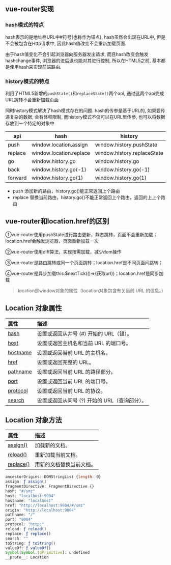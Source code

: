 ## vue-router实现

### hash模式的特点

hash表示的是地址栏URL中#符号(也称作为锚点), hash虽然会出现在URL中, 但是不会被包含在Http请求中, 因此hash值改变不会重新加载页面.

由于hash值变化不会引起浏览器向服务器发出请求, 而且hash改变会触发hashchange事件, 浏览器的进后退也能对其进行控制, 所以在HTML5之前, 基本都是使用hash来实现前端路由.

###  history模式的特点

利用了HTML5新增的`pushState()`和`replaceState()`两个api, 通过这两个api完成URL跳转不会重新加载页面

同时history模式解决了hash模式存在的问题. hash的传参是基于URL的, 如果要传递复杂的数据, 会有体积限制, 而history模式不仅可以在URL里传参, 也可以将数据存放到一个特定的对象中



| api     | hash                    | history                     |
| ------- | ----------------------- | --------------------------- |
| push    | window.location.assign  | window.history.pushState    |
| replace | window.location.replace | window.history.replaceState |
| go      | window.history.go       | window.history.go           |
| back    | window.history.go(-1)   | window.history.go(-1)       |
| forward | window.history.go(1)    | window.history.go(1)        |

- push  添加新的路由，history.go()能正常返回上个路由
- replace 替换当前路由，history.go()不能正常返回上个路由，返回的上上个路由

## vue-router和location.href的区别

①vue-router使用pushState进行路由更新，静态跳转，页面不会重新加载；location.href会触发浏览器，页面重新加载一次

②vue-router使用diff算法，实现按需加载，减少dom操作

③vue-router是路由跳转或同一个页面跳转；location.href是不同页面间跳转；

④vue-router是异步加载this.$nextTick(()=>{获取url})；location.href是同步加载


> location是window对象的属性（location对象包含有关当前 URL 的信息。）

## Location 对象属性

| 属性                                                         | 描述                                          |
| :----------------------------------------------------------- | :-------------------------------------------- |
| [hash](https://www.w3school.com.cn/jsref/prop_loc_hash.asp)  | 设置或返回从井号 (#) 开始的 URL（锚）。       |
| [host](https://www.w3school.com.cn/jsref/prop_loc_host.asp)  | 设置或返回主机名和当前 URL 的端口号。         |
| [hostname](https://www.w3school.com.cn/jsref/prop_loc_hostname.asp) | 设置或返回当前 URL 的主机名。                 |
| [href](https://www.w3school.com.cn/jsref/prop_loc_href.asp)  | 设置或返回完整的 URL。                        |
| [pathname](https://www.w3school.com.cn/jsref/prop_loc_pathname.asp) | 设置或返回当前 URL 的路径部分。               |
| [port](https://www.w3school.com.cn/jsref/prop_loc_port.asp)  | 设置或返回当前 URL 的端口号。                 |
| [protocol](https://www.w3school.com.cn/jsref/prop_loc_protocol.asp) | 设置或返回当前 URL 的协议。                   |
| [search](https://www.w3school.com.cn/jsref/prop_loc_search.asp) | 设置或返回从问号 (?) 开始的 URL（查询部分）。 |

## Location 对象方法

| 属性                                                         | 描述                     |
| :----------------------------------------------------------- | :----------------------- |
| [assign()](https://www.w3school.com.cn/jsref/met_loc_assign.asp) | 加载新的文档。           |
| [reload()](https://www.w3school.com.cn/jsref/met_loc_reload.asp) | 重新加载当前文档。       |
| [replace()](https://www.w3school.com.cn/jsref/met_loc_replace.asp) | 用新的文档替换当前文档。 |

```js
ancestorOrigins: DOMStringList {length: 0}
assign: ƒ assign()
fragmentDirective: FragmentDirective {}
hash: "#/smz"
host: "localhost:9004"
hostname: "localhost"
href: "http://localhost:9004/#/smz"
origin: "http://localhost:9004"
pathname: "/"
port: "9004"
protocol: "http:"
reload: ƒ reload()
replace: ƒ replace()
search: ""
toString: ƒ toString()
valueOf: ƒ valueOf()
Symbol(Symbol.toPrimitive): undefined
__proto__: Location
```

